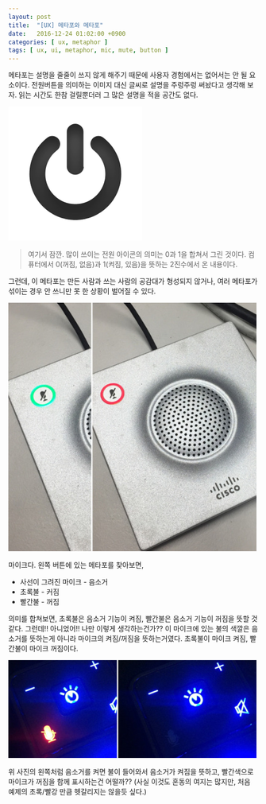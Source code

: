 ```yaml
---
layout: post
title:  "[UX] 메타포와 메타포"
date:   2016-12-24 01:02:00 +0900
categories: [ ux, metaphor ]
tags: [ ux, ui, metaphor, mic, mute, button ]
---
```


메타포는 설명을 줄줄이 쓰지 않게 해주기 때문에 사용자 경험에서는 없어서는 안 될 요소이다. 전원버튼을 의미하는 이미지 대신 글씨로 설명을 주렁주렁 써놨다고 생각해 보자. 읽는 시간도 한참 걸릴뿐더러 그 많은 설명을 적을 공간도 없다.

![power button](/assets/img/2016-12-24-metaphor-and-metaphor1.png)

> 여기서 잠깐.
> 많이 쓰이는 전원 아이콘의 의미는 0과 1을 합쳐서 그린 것이다. 컴퓨터에서 0(꺼짐, 없음)과 1(켜짐, 있음)을 뜻하는 2진수에서 온 내용이다.

그런데, 이 메타포는 만든 사람과 쓰는 사람의 공감대가 형성되지 않거나, 여러 메타포가 섞이는 경우 안 쓰니만 못 한 상황이 벌어질 수 있다.

![헷갈리는 메타포](/assets/img/2016-12-24-metaphor-and-metaphor2.jpg)

마이크다. 왼쪽 버튼에 있는 메타포를 찾아보면,

- 사선이 그려진 마이크 - 음소거
- 초록불 - 커짐
- 빨간불 - 꺼짐

의미를 합쳐보면, 초록불은 음소거 기능이 켜짐, 빨간불은 음소거 기능이 꺼짐을 뜻할 것 같다. 그런데!! 아니었어!! 나만 이렇게 생각하는건가??
이 마이크에 있는 불의 색깔은 음소거를 뜻하는게 아니라 마이크의 켜짐/꺼짐을 뜻하는거였다. 초록불이 마이크 켜짐, 빨간불이 마이크 꺼짐이다.

![조금 더 나은 메타포](/assets/img/2016-12-24-metaphor-and-metaphor3.jpg)

위 사진의 왼쪽처럼 음소거를 켜면 불이 들어와서 음소거가 켜짐을 뜻하고, 빨간색으로 마이크가 꺼짐을 함께 표시하는건 어떨까?? (사실 이것도 혼동의 여지는 많지만, 처음 예제의 초록/빨강 만큼 헷갈리지는 않을듯 싶다.)
